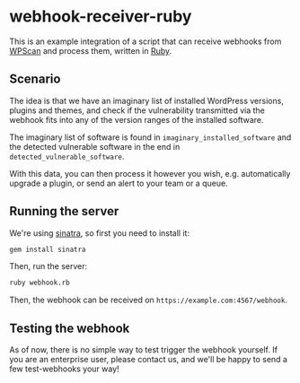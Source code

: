 # webhook-receiver-ruby

This is an example integration of a script that can receive webhooks from 
[WPScan](https://wpscan.com/) and process them, written in [Ruby](https://www.ruby-lang.org/).

## Scenario

The idea is that we have an imaginary list of installed WordPress versions,
plugins and themes, and check if the vulnerability transmitted via the 
webhook fits into any of the version ranges of the installed software.

The imaginary list of software is found in `imaginary_installed_software`
and the detected vulnerable software in the end in `detected_vulnerable_software`.

With this data, you can then process it however you wish, e.g. automatically
upgrade a plugin, or send an alert to your team or a queue.

## Running the server

We're using [sinatra](https://sinatrarb.com/), so first you need to install it:

```bash
gem install sinatra
```

Then, run the server:

```bash
ruby webhook.rb
```

Then, the webhook can be received on `https://example.com:4567/webhook`.

## Testing the webhook

As of now, there is no simple way to test trigger the webhook yourself.
If you are an enterprise user, please contact us, and we'll be happy to send
a few test-webhooks your way!
